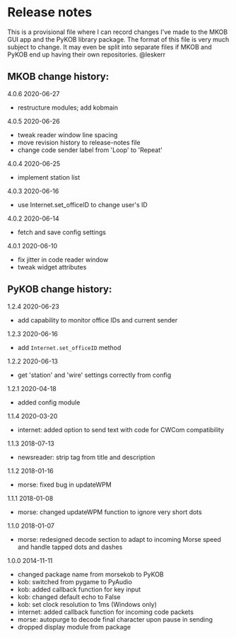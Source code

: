 # Release notes

This is a provisional file where I can record changes I've made to the MKOB GUI app and the PyKOB library package. The format of this file is very much subject to change. It may even be split into separate files if MKOB and PyKOB end up having their own repositories. @leskerr

## MKOB change history:

4.0.6  2020-06-27
- restructure modules; add kobmain

4.0.5  2020-06-26
- tweak reader window line spacing
- move revision history to release-notes file
- change code sender label from 'Loop' to 'Repeat'

4.0.4  2020-06-25
- implement station list

4.0.3  2020-06-16
- use Internet.set_officeID to change user's ID

4.0.2  2020-06-14
- fetch and save config settings

4.0.1  2020-06-10
- fix jitter in code reader window
- tweak widget attributes

## PyKOB change history:

1.2.4  2020-06-23
- add capability to monitor office IDs and current sender

1.2.3  2020-06-16
- add `Internet.set_officeID` method

1.2.2  2020-06-13
- get 'station' and 'wire' settings correctly from config

1.2.1  2020-04-18
- added config module

1.1.4  2020-03-20
- internet: added option to send text with code for CWCom compatibility

1.1.3  2018-07-13
- newsreader: strip <![CDATA[...]]> tag from title and description

1.1.2  2018-01-16
- morse: fixed bug in updateWPM

1.1.1  2018-01-08
- morse: changed updateWPM function to ignore very short dots

1.1.0  2018-01-07
- morse: redesigned decode section to adapt to incoming Morse speed and handle
    tapped dots and dashes

1.0.0  2014-11-11
- changed package name from morsekob to PyKOB
- kob: switched from pygame to PyAudio
- kob: added callback function for key input
- kob: changed default echo to False
- kob: set clock resolution to 1ms (Windows only)
- internet: added callback function for incoming code packets
- morse: autopurge to decode final character upon pause in sending
- dropped display module from package
